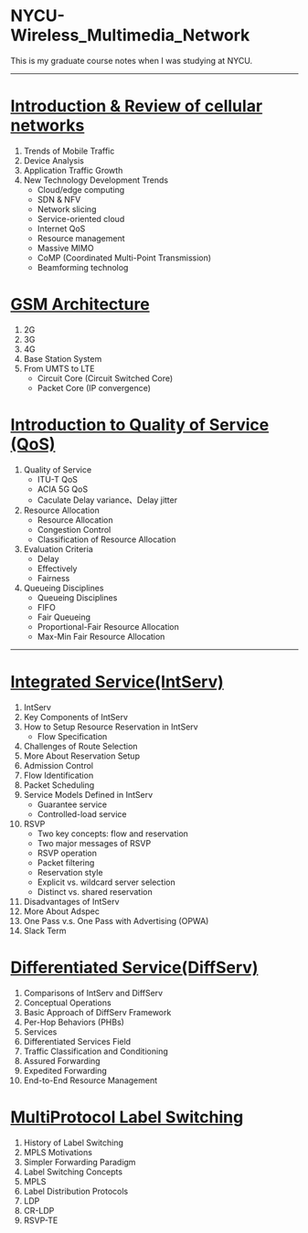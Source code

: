 NYCU-Wireless_Multimedia_Network
===

This is my graduate course notes when I was studying at NYCU.

---



# [Introduction & Review of cellular networks](./Chapter/Introduction%20&%20Review%20of%20cellular%20networks.md)
1. Trends of Mobile Traffic
2. Device Analysis
3. Application Traffic Growth
4. New Technology Development Trends
   - Cloud/edge computing
   - SDN & NFV
   - Network slicing
   - Service-oriented cloud
   - Internet QoS
   - Resource management
   - Massive MIMO
   - CoMP (Coordinated Multi-Point Transmission)
   - Beamforming technolog

# [GSM Architecture](./Chapter/GSM%20Architecture.md) 
1. 2G
2. 3G
3. 4G
4. Base Station System
5. From UMTS to LTE
   - Circuit Core (Circuit Switched Core) 
   - Packet Core (IP convergence)

# [Introduction to Quality of Service (QoS)](./Chapter/Introduction%20to%20Quality%20of%20Service.md)
1. Quality of Service
   - ITU-T QoS
   - ACIA 5G QoS
   - Caculate Delay variance、Delay jitter
2. Resource Allocation
   - Resource Allocation
   - Congestion Control
   - Classification of Resource Allocation
3. Evaluation Criteria
   - Delay
   - Effectively
   - Fairness
4. Queueing Disciplines
   - Queueing Disciplines
   - FIFO
   - Fair Queueing
   - Proportional-Fair Resource Allocation
   - Max-Min Fair Resource Allocation

---

# [Integrated Service(IntServ)](./Chapter/Integrated%20Service.md)
1. IntServ
2. Key Components of IntServ
3. How to Setup Resource Reservation in IntServ
   - Flow Specification
4. Challenges of Route Selection
5. More About Reservation Setup
6. Admission Control
7. Flow Identification
8. Packet Scheduling
9. Service Models Defined in IntServ
   - Guarantee service
   - Controlled-load service
10. RSVP
    - Two key concepts: flow and reservation
    - Two major messages of RSVP
    - RSVP operation
    - Packet filtering
    - Reservation style
    - Explicit vs. wildcard server selection
    - Distinct vs. shared reservation
11. Disadvantages of IntServ
12. More About Adspec
13. One Pass v.s. One Pass with Advertising (OPWA)
14. Slack Term

# [Differentiated Service(DiffServ)](./Chapter/Differentiated%20Service.md)
1. Comparisons of IntServ and DiffServ
2. Conceptual Operations
3. Basic Approach of DiffServ Framework
4. Per-Hop Behaviors (PHBs)
5. Services
6. Differentiated Services Field
7. Traffic Classification and Conditioning
8. Assured Forwarding 
9. Expedited Forwarding
10. End-to-End Resource Management

# [MultiProtocol Label Switching](./Chapter/MultiProtocol%20Label%20Switching.md)
1. History of Label Switching
2. MPLS Motivations
3. Simpler Forwarding Paradigm
4. Label Switching Concepts
5. MPLS
6. Label Distribution Protocols
7. LDP
8. CR-LDP
9. RSVP-TE